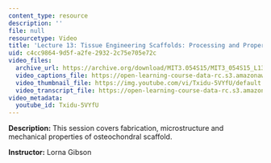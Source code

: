 ```yaml
---
content_type: resource
description: ''
file: null
resourcetype: Video
title: 'Lecture 13: Tissue Engineering Scaffolds: Processing and Properties'
uid: c4cc9864-9d5f-a2fe-2932-2c75e705e72c
video_files:
  archive_url: https://archive.org/download/MIT3.054S15/MIT3_054S15_L13_300k.mp4
  video_captions_file: https://open-learning-course-data-rc.s3.amazonaws.com/3-054-cellular-solids-structure-properties-and-applications-spring-2015/d486e0b314db56e4983de56880a6d320_Txidu-5VYfU.vtt
  video_thumbnail_file: https://img.youtube.com/vi/Txidu-5VYfU/default.jpg
  video_transcript_file: https://open-learning-course-data-rc.s3.amazonaws.com/3-054-cellular-solids-structure-properties-and-applications-spring-2015/4025bb69dd3dd74436a4842c85aa8aac_Txidu-5VYfU.pdf
video_metadata:
  youtube_id: Txidu-5VYfU
---
```


**Description:** This session covers fabrication, microstructure and mechanical properties of osteochondral scaffold.

**Instructor:** Lorna Gibson
